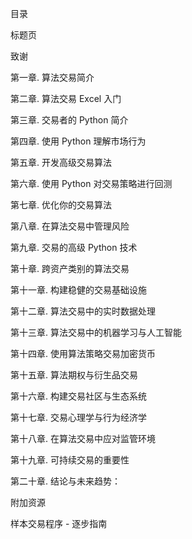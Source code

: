 目录

标题页

致谢

第一章\. 算法交易简介

第二章\. 算法交易 Excel 入门

第三章\. 交易者的 Python 简介

第四章\. 使用 Python 理解市场行为

第五章\. 开发高级交易算法

第六章\. 使用 Python 对交易策略进行回测

第七章\. 优化你的交易算法

第八章\. 在算法交易中管理风险

第九章\. 交易的高级 Python 技术

第十章\. 跨资产类别的算法交易

第十一章\. 构建稳健的交易基础设施

第十二章\. 算法交易中的实时数据处理

第十三章\. 算法交易中的机器学习与人工智能

第十四章\. 使用算法策略交易加密货币

第十五章\. 算法期权与衍生品交易

第十六章\. 构建交易社区与生态系统

第十七章\. 交易心理学与行为经济学

第十八章\. 在算法交易中应对监管环境

第十九章\. 可持续交易的重要性

第二十章\. 结论与未来趋势：

附加资源

样本交易程序 - 逐步指南
